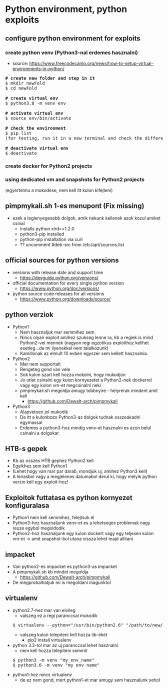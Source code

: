 # Python environment, python exploits
## configure python environment for exploits
### create python venv (Python3-nal erdemes hasznalni)
* source: https://www.freecodecamp.org/news/how-to-setup-virtual-environments-in-python/
<pre>
<b># create new folder and step in it</b>
$ mkdir newFold
$ cd newFold

<b># create virtual env</b>
$ python3.8 -m venv env

<b># activate virtual env</b>
$ source env/bin/activate

<b># check the environment</b>
$ pip list
(for testing, run it in a new terminal and check the difference)

<b># deactivate virtual env</b>
$ deactivate
</pre>
### create docker for Python2 projects
### using dedicated vm and snapshots for Python2 projects
(egyertelmu a mukodese, nem kell itt kulon kifejteni)
## pimpmykali.sh 1-es menupont (Fix missing)
* ezek a leglenyegesebb dolgok, amik nekunk kellenek azok kozul amiket csinal
  * installs python xlrd==1.2.0
  * python3-pip installed
  * python-pip installation via curl
  * ?? uncomment #deb-src from /etc/apt/sources.list
## official sources for python versions
* versions with release date and support time
  * https://devguide.python.org/versions/
* official documentation for every single python version
  * https://www.python.org/doc/versions/
* python source code releases for all versions
  * https://www.python.org/downloads/source/
## python verziok
* Python1
  * Nem hasznaljuk mar semmihez sem.
  * Nincs olyan exploit amihez szukseg lenne ra, kb a regiek is mind Python2-vel mennek (nagyon regi egzotikus exploithoz kellhet esetleg...de mi ilyenekkel nem talalkozunk)
  * Kamillonak az elmult 10 evben egyszer sem kellett hasznalnia.
* Python2
  * Mar nem supportalt
  * Rengeteg gond van vele
  * Sok kulon szart kell hozza mokolni, hogy mukodjon
  * Jo otlet csinalni egy kulon kornyezetet a Python2-nek dockerrel vagy egy kulon vm-et megcsinalni neki
  * pimpmykali.sh megoldja amugy tobbnyire - helyrerak mindent amit kell
    * https://github.com/Dewalt-arch/pimpmykali
* Python3
  * Alapvetoen jol mukodik
  * De itt a kulonbozo Python3-as dolgok tudnak osszeakadni egymassal
  * Erdemes a python3-hoz mindig venv-et hasznalni es azon belul csinalni a dolgokat
## HTB-s gepek
* Kb az osszes HTB gephez Python2 kell
* Egyikhez sem kell Python1
* (Lehet hogy van mar par darab, mondjuk uj, amihez Python3 kell)
* A leirasbol vagy a megjelenes datumabol derul ki, hogy melyik python verzio kell egy exploit-hoz!
## Exploitok futtatasa es python kornyezet konfiguralasa
* Python1 nem kell semmihez, felejtsuk el
* Python3-hoz hasznaljunk venv-et es a lehetseges problemak nagy resze egybol megoldodik
* Python2-hoz hasznaljunk egy kulon dockert vagy egy teljesen kulon vm-et -> amit snapshot-bol utana vissza lehet majd allitani
## impacket
* Van python2-es impacket es python3-as impacket
* A pimpmykali.sh kb mindet megoldja
  * https://github.com/Dewalt-arch/pimpmykali
* De megprobalhatjuk mi is megoldani magunktol
## virtualenv
* python2.7-hez mar van elvileg
  * valszeg ez a regi paranccsal mukodik
  <pre>
  $ virtualenv --python="/usr/bin/python2.6" "/path/to/new/virtualenv/"
  </pre>
  * valszeg kulon telepiteni kell hozza lib-eket
    * pip2 install virtualenv
* python 3.3-tol mar az uj paranccsal lehet hasznalni
  * nem kell hozza telepiteni semmit
  <pre>
  $ python3 -m venv "my_env_name"
  $ python3.6 -m venv "my_env_name"
  </pre>
* python1-hez nincs virtualenv
  * de ez nem gond, mert python1-et mar amugy sem hasznalunk sehol
